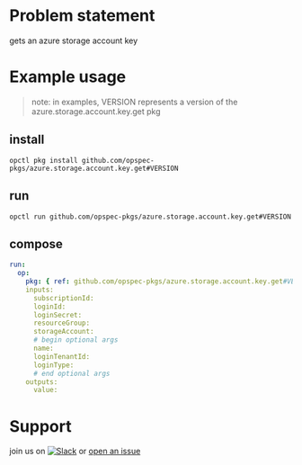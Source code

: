 # Problem statement
gets an azure storage account key

# Example usage

> note: in examples, VERSION represents a version of the azure.storage.account.key.get pkg

## install

```shell
opctl pkg install github.com/opspec-pkgs/azure.storage.account.key.get#VERSION
```

## run

```
opctl run github.com/opspec-pkgs/azure.storage.account.key.get#VERSION
```

## compose

```yaml
run:
  op:
    pkg: { ref: github.com/opspec-pkgs/azure.storage.account.key.get#VERSION }
    inputs:
      subscriptionId:
      loginId:
      loginSecret:
      resourceGroup:
      storageAccount:
      # begin optional args
      name:
      loginTenantId:
      loginType:
      # end optional args
    outputs:
      value:
```

# Support

join us on [![Slack](https://opspec-slackin.herokuapp.com/badge.svg)](https://opspec-slackin.herokuapp.com/)
or [open an issue](https://github.com/opspec-pkgs/azure.storage.account.key.get/issues)
